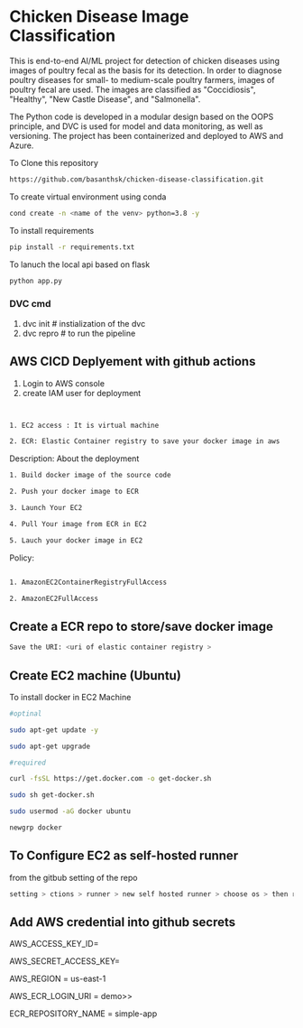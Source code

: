 # Chicken Disease Image Classification
This is end-to-end AI/ML project for detection of  chicken diseases using images of poultry fecal as the basis for its detection. In order to diagnose poultry diseases for small- to medium-scale poultry farmers, images of poultry fecal are used. The images are classified as "Coccidiosis", "Healthy", "New Castle Disease", and "Salmonella".

The Python code is developed in a modular design based on the OOPS principle, and DVC is used for model and data monitoring, as well as versioning. The project has been containerized and deployed to AWS and Azure.

To Clone this repository 

```bash
https://github.com/basanthsk/chicken-disease-classification.git
```
To create virtual environment using conda

```bash
cond create -n <name of the venv> python=3.8 -y
```

To install requirements
```bash
pip install -r requirements.txt
```

To lanuch the local api based on flask

```bash 
python app.py
```

### DVC cmd
1. dvc init # instialization of the dvc 
2. dvc repro # to run the pipeline

## AWS CICD Deplyement with github actions
 1. Login to AWS console
 2. create IAM user for deployment
  ```bash
  

1. EC2 access : It is virtual machine

2. ECR: Elastic Container registry to save your docker image in aws
```

Description: About the deployment

```bash
1. Build docker image of the source code

2. Push your docker image to ECR

3. Launch Your EC2 

4. Pull Your image from ECR in EC2

5. Lauch your docker image in EC2
```

Policy:
```bash

1. AmazonEC2ContainerRegistryFullAccess

2. AmazonEC2FullAccess
```
## Create a ECR repo to store/save docker image

```bash
Save the URI: <uri of elastic container registry >
```

## Create EC2 machine (Ubuntu)
To install docker in EC2 Machine
``` bash
#optinal

sudo apt-get update -y

sudo apt-get upgrade

#required

curl -fsSL https://get.docker.com -o get-docker.sh

sudo sh get-docker.sh

sudo usermod -aG docker ubuntu

newgrp docker
```

## To Configure EC2 as self-hosted runner
from the gitbub setting of the repo
```bash
setting > ctions > runner > new self hosted runner > choose os > then run command one by one
```
## Add AWS credential into github secrets

AWS_ACCESS_KEY_ID=

AWS_SECRET_ACCESS_KEY=

AWS_REGION = us-east-1

AWS_ECR_LOGIN_URI = demo>>  <ecr uri>

ECR_REPOSITORY_NAME = simple-app

